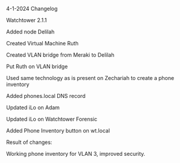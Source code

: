 4-1-2024 Changelog

Watchtower 2.1.1

Added node Delilah

Created Virtual Machine Ruth

Created VLAN bridge from Meraki to Delilah

Put Ruth on VLAN bridge

Used same technology as is present on Zechariah to create a phone inventory

Added phones.local DNS record

Updated iLo on Adam

Updated iLo on Watchtower Forensic

Added Phone Inventory button on wt.local

Result of changes:

Working phone inventory for VLAN 3, improved security.
